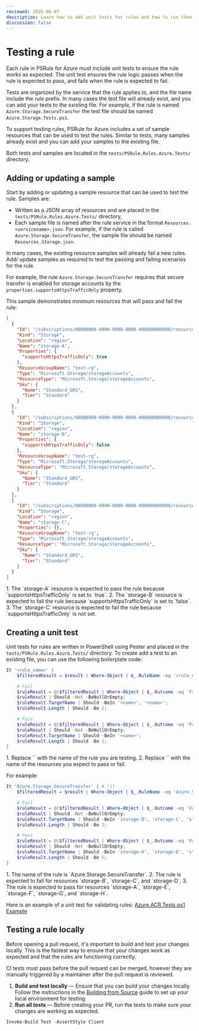 ```yaml
---
reviewed: 2025-06-07
description: Learn how to add unit tests for rules and how to run them in PSRule for Azure.
discussion: false
---
```


# Testing a rule

Each rule in PSRule for Azure must include unit tests to ensure the rule works as expected.
The unit test ensures the rule logic passes when the rule is expected to pass, and fails when the rule is expected to fail.

Tests are organized by the service that the rule applies to, and the file name include the rule prefix.
In many cases the test file will already exist, and you can add your tests to the existing file.
For example, if the rule is named `Azure.Storage.SecureTransfer` the test file should be named `Azure.Storage.Tests.ps1`.

To support testing rules, PSRule for Azure includes a set of sample resources that can be used to test the rules.
Similar to tests, many samples already exist and you can add your samples to the existing file.

Both tests and samples are located in the `tests/PSRule.Rules.Azure.Tests/` directory.

## Adding or updating a sample

Start by adding or updating a sample resource that can be used to test the rule.
Samples are:

- Written as a JSON array of resources and are placed in the `tests/PSRule.Rules.Azure.Tests/` directory,
- Each sample file is named after the rule service in the format `Resources.<servicename>.json`.
  For example, if the rule is called `Azure.Storage.SecureTransfer`, the sample file should be named `Resources.Storage.json`.

In many cases, the existing resource samples will already fail a new rules.
Add/ update samples as required to test the passing and failing scenarios for the rule.

For example, the rule `Azure.Storage.SecureTransfer` requires that secure transfer is enabled for storage accounts by
the `properties.supportsHttpsTrafficOnly` property.

This sample demonstrates minimum resources that will pass and fail the rule:

```json title="tests/PSRule.Rules.Azure.Tests/Resources.Storage.json"
[
  {
    "Id": "/subscriptions/00000000-0000-0000-0000-000000000000/resourceGroups/test-rg/providers/Microsoft.Storage/storageAccounts/storage-A",
    "Kind": "Storage",
    "Location": "region",
    "Name": "storage-A",
    "Properties": {
      "supportsHttpsTrafficOnly": true
    },
    "ResourceGroupName": "test-rg",
    "Type": "Microsoft.Storage/storageAccounts",
    "ResourceType": "Microsoft.Storage/storageAccounts",
    "Sku": {
      "Name": "Standard_GRS",
      "Tier": "Standard"
    }
  },
  {
    "Id": "/subscriptions/00000000-0000-0000-0000-000000000000/resourceGroups/test-rg/providers/Microsoft.Storage/storageAccounts/storage-B",
    "Kind": "Storage",
    "Location": "region",
    "Name": "storage-B",
    "Properties": {
      "supportsHttpsTrafficOnly": false
    },
    "ResourceGroupName": "test-rg",
    "Type": "Microsoft.Storage/storageAccounts",
    "ResourceType": "Microsoft.Storage/storageAccounts",
    "Sku": {
      "Name": "Standard_GRS",
      "Tier": "Standard"
    }
  },
  {
    "Id": "/subscriptions/00000000-0000-0000-0000-000000000000/resourceGroups/test-rg/providers/Microsoft.Storage/storageAccounts/storage-C",
    "Kind": "Storage",
    "Location": "region",
    "Name": "storage-C",
    "Properties": {},
    "ResourceGroupName": "test-rg",
    "Type": "Microsoft.Storage/storageAccounts",
    "ResourceType": "Microsoft.Storage/storageAccounts",
    "Sku": {
      "Name": "Standard_GRS",
      "Tier": "Standard"
    }
  }
]
```

<div class="result" markdown>
1. The `storage-A` resource is expected to pass the rule because `supportsHttpsTrafficOnly` is set to `true`.
2. The `storage-B` resource is expected to fail the rule because `supportsHttpsTrafficOnly` is set to `false`.
3. The `storage-C` resource is expected to fail the rule because `supportsHttpsTrafficOnly` is not set.

</div>

## Creating a unit test

Unit tests for rules are written in PowerShell using Pester and placed in the `tests/PSRule.Rules.Azure.Tests/` directory.
To create add a test to an existing file, you can use the following boilerplate code:

```powershell title="PowerShell"
It '<rule_name>' {
    $filteredResult = $result | Where-Object { $_.RuleName -eq '<rule_name>' };

    # Fail
    $ruleResult = @($filteredResult | Where-Object { $_.Outcome -eq 'Fail' });
    $ruleResult | Should -Not -BeNullOrEmpty;
    $ruleResult.TargetName | Should -BeIn '<name>', '<name>';
    $ruleResult.Length | Should -Be 2;

    # Pass
    $ruleResult = @($filteredResult | Where-Object { $_.Outcome -eq 'Pass' });
    $ruleResult | Should -Not -BeNullOrEmpty;
    $ruleResult.TargetName | Should -BeIn '<name>';
    $ruleResult.Length | Should -Be 1;
}
```

<div class="result" markdown>
1. Replace `<rule_name>` with the name of the rule you are testing.
2. Replace `<name>` with the name of the resources you expect to pass or fail.

</div>

For example:

```powershell title="tests/PSRule.Rules.Azure.Tests/Azure.Storage.Tests.ps1"
It 'Azure.Storage.SecureTransfer' { # (1)
    $filteredResult = $result | Where-Object { $_.RuleName -eq 'Azure.Storage.SecureTransfer' };

    # Fail
    $ruleResult = @($filteredResult | Where-Object { $_.Outcome -eq 'Fail' });
    $ruleResult | Should -Not -BeNullOrEmpty;
    $ruleResult.TargetName | Should -BeIn 'storage-B', 'storage-C', 'storage-D'; # (2)
    $ruleResult.Length | Should -Be 3;

    # Pass
    $ruleResult = @($filteredResult | Where-Object { $_.Outcome -eq 'Pass' });
    $ruleResult | Should -Not -BeNullOrEmpty;
    $ruleResult.TargetName | Should -BeIn 'storage-A', 'storage-E', 'storage-F', 'storage-G', 'storage-H'; # (3)
    $ruleResult.Length | Should -Be 5;
}
```

<div class="result" markdown>
1. The name of the rule is `Azure.Storage.SecureTransfer`.
2. The rule is expected to fail for resources `storage-B`, `storage-C`, and `storage-D`.
3. The rule is expected to pass for resources `storage-A`, `storage-E`, `storage-F`, `storage-G`, and `storage-H`.

</div>

Here is an example of a unit test for validating rules:
[Azure.ACR.Tests.ps1 Example](https://github.com/Azure/psrule.rules.azure/blob/main/tests/PSRule.Rules.Azure.Tests/Azure.ACR.Tests.ps1#L40-L56)

## Testing a rule locally

Before opening a pull request, it's important to build and test your changes locally.
This is the fastest way to ensure that your changes work as expected and that the rules are functioning correctly.

CI tests must pass before the pull request can be merged,
however they are manually triggered by a maintainer after the pull request is reviewed.

1. **Build and test locally** &mdash; Ensure that you can build your changes locally.
   Follow the instructions in the [Building from Source][3] guide to set up your local environment for testing.
2. **Run all tests** &mdash; Before creating your PR, run the tests to make sure your changes are working as expected.

```powershell title="PowerShell"
Invoke-Build Test -AssertStyle Client
```

  [3]: https://azure.github.io/PSRule.Rules.Azure/install/#building-from-source
